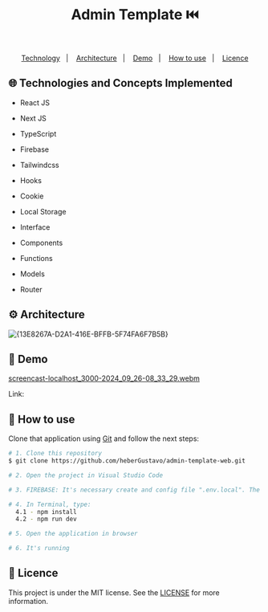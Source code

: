 <h1 align="center">Admin Template ⏮️</h1>
<p align="center">
  
</p>

</br>
<p align="center">
  <a href="#globe_with_meridians-Technologies-and-Concepts-Implemented">Technology</a>&nbsp;&nbsp;&nbsp;|&nbsp;&nbsp;&nbsp;
   <a href="#gear-Architecture">Architecture</a>&nbsp;&nbsp;&nbsp;|&nbsp;&nbsp;&nbsp;
   <a href="#round_pushpin-demo">Demo</a>&nbsp;&nbsp;&nbsp;|&nbsp;&nbsp;&nbsp;
  <a href="#wrench-How-to-use">How to use</a>&nbsp;&nbsp;&nbsp;|&nbsp;&nbsp;&nbsp;
  <a href="#memo-Licence">Licence</a>
</p>

## :globe_with_meridians: Technologies and Concepts Implemented

- React JS
- Next JS
- TypeScript

- Firebase
- Tailwindcss
- Hooks
- Cookie
- Local Storage

- Interface
- Components
- Functions
- Models
- Router


## :gear: Architecture
![{13E8267A-D2A1-416E-BFFB-5F74FA6F7B5B}](https://github.com/user-attachments/assets/ec99201a-c8d5-4602-9844-b8f4b419de6c)

## :round_pushpin: Demo
[screencast-localhost_3000-2024_09_26-08_33_29.webm](https://github.com/user-attachments/assets/3a74413f-32a7-4440-b52d-2c36d9de54a2)

Link: 

## :wrench: How to use

Clone that application using [Git](https://git-scm.com) and follow the next steps:

```bash
# 1. Clone this repository
$ git clone https://github.com/heberGustavo/admin-template-web.git

# 2. Open the project in Visual Studio Code

# 3. FIREBASE: It's necessary create and config file ".env.local". The 'key' are: NEXT_PUBLIC_FIREBASE_API_KEY, NEXT_PUBLIC_FIREBASE_AUTH_DOMAIN and NEXT_PUBLIC_FIREBASE_PROJECT_ID

# 4. In Terminal, type:
  4.1 - npm install
  4.2 - npm run dev

# 5. Open the application in browser

# 6. It's running 

```


## :memo: Licence 
This project is under the MIT license. See the [LICENSE](https://github.com/heberGustavo/admin-template-web/blob/master/LICENSE) for more information.
